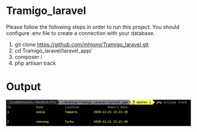 # Tramigo_laravel

Please follow the following steps in order to run this project. You should configure .env file to create a connection with your database.
1. git clone https://github.com/mhjony/Tramigo_laravel.git
2. cd Tramigo_laravel/laravel_app/
3. composer i
4. php artisan track

# Output
![](https://github.com/mhjony/Tramigo_laravel/blob/master/Output.png)
